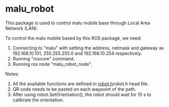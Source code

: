 # malu_robot
This package is used to control malu mobile base through Local Area Network (LAN).

To control the malu mobile based by this ROS package, we need:
1. Connecting to "malu" with setting the address, netmask and gateway as 192.168.10.101, 255.255.255.0 and 192.168.10.254 respectively.
2. Running "roscore" command.
3. Running ros node "malu_robot_node".

Notes: 
1. All the available functions are defined in [robot.h](https://github.com/jiaweimeng/malu_robot/blob/master/include/malu_robot/robot.h)robot.h head file.
2. QR code needs to be pasted on each waypoint of the path.
3. After using robot.SetOrientation(), the robot should wait for 15 s to calibrate the orientation.
